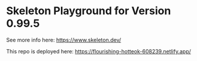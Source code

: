 # Skeleton Playground for Version 0.99.5

See more info here: <https://www.skeleton.dev/>

This repo is deployed here: <https://flourishing-hotteok-608239.netlify.app/>